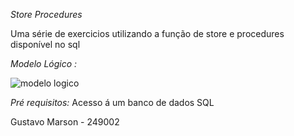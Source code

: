 *Store Procedures*

Uma série de exercicios utilizando a função de store e procedures disponível no sql 



*Modelo Lógico :*

![modelo logico](https://github.com/gumarson/SQL-Querys/assets/155173740/8fd26b7d-9a12-49a4-b71a-9bd3304603f4)

*Pré requisitos:*
Acesso á um banco de dados SQL

Gustavo Marson - 249002
